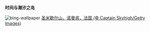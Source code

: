 
**时间与潮汐之岛**

![bing-wallpaper](https://www.bing.com/th?id=OHR.MtStMichel_ZH-CN1232662142_1920x1080.jpg)
[圣米歇尔山，诺曼底，法国 (© Captain Skyhigh/Getty Images)](https://www.bing.com/search?q=%E6%B3%95%E5%9B%BD%E5%9C%A3%E7%B1%B3%E6%AD%87%E5%B0%94%E5%B1%B1&amp;form=hpcapt&amp;mkt=zh-cn)
  